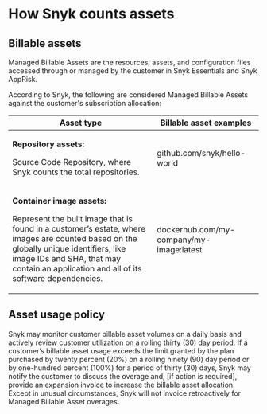 # How Snyk counts assets

## Billable assets <a href="#billable-assets" id="billable-assets"></a>

Managed Billable Assets are the resources, assets, and configuration files accessed through or managed by the customer in Snyk Essentials and Snyk AppRisk.

According to Snyk, the following are considered Managed Billable Assets against the customer's subscription allocation:

| Asset type                                                                                                                                                                                                                                                                             | Billable asset examples                  |
| -------------------------------------------------------------------------------------------------------------------------------------------------------------------------------------------------------------------------------------------------------------------------------------- | ---------------------------------------- |
| <p><strong>Repository assets:</strong> </p><p>Source Code Repository, where Snyk counts the total repositories.</p>                                                                                                                                                                    | github.com/snyk/hello-world              |
| <p><strong>Container image assets:</strong></p><p>Represent the built image that is found in a customer’s estate, where images are counted based on the globally unique identifiers, like image IDs and SHA, that may contain an application and all of its software dependencies.</p> | dockerhub.com/my-company/my-image:latest |

## Asset usage policy <a href="#asset-usage-policy" id="asset-usage-policy"></a>

Snyk may monitor customer billable asset volumes on a daily basis and actively review customer utilization on a rolling thirty (30) day period. If a customer’s billable asset usage exceeds the limit granted by the plan purchased by twenty percent (20%) on a rolling ninety (90) day period or by one-hundred percent (100%) for a period of thirty (30) days, Snyk may notify the customer to discuss the overage and, \[if action is required], provide an expansion invoice to increase the billable asset allocation. Except in unusual circumstances, Snyk will not invoice retroactively for Managed Billable Asset overages.
